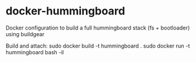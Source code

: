 # docker-hummingboard
Docker configuration to build a full hummingboard stack (fs + bootloader) using buildgear

Build and attach:
sudo docker build -t hummingboard .
sudo docker run -t hummingboard bash -il
